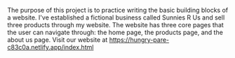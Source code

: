 The purpose of this project is to practice writing the basic building blocks of a website. I've established a fictional business called Sunnies R Us and sell three products through my website. The website has three core pages that the user can navigate through: the home page, the products page, and the about us page. Visit our website at https://hungry-pare-c83c0a.netlify.app/index.html